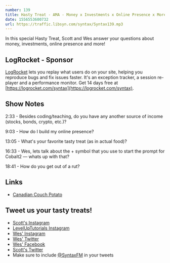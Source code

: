 ```yaml
---
number: 139
title: Hasty Treat - AMA - Money x Investments x Online Presence x More!
date: 1556553600732
url: https://traffic.libsyn.com/syntax/Syntax139.mp3
---
```


In this special Hasty Treat, Scott and Wes answer your questions about money, investments, online presence and more!

## LogRocket - Sponsor

[LogRocket](https://logrocket.com/syntax) lets you replay what users do on your site, helping you reproduce bugs and fix issues faster. It's an exception tracker, a session re-player and a performance monitor. Get 14 days free at [https://logrocket.com/syntax](https://logrocket.com/syntax).

## Show Notes

2:33 - Besides coding/teaching, do you have any another source of income (stocks, bonds, crypto, etc.)?

9:03 - How do I build my online presence?

13:05 - What's your favorite tasty treat (as in actual food)?

16:33 - Wes, lets talk about the + symbol that you use to start the prompt for Cobalt2 — whats up with that?

18:41 - How do you get out of a rut?

## Links
* [Canadian Couch Potato](https://canadiancouchpotato.com/)

## Tweet us your tasty treats!
* [Scott's Instagram](https://www.instagram.com/stolinski/)
* [LevelUpTutorials Instagram](https://www.instagram.com/LevelUpTutorials/)
* [Wes' Instagram](https://www.instagram.com/wesbos/)
* [Wes' Twitter](https://twitter.com/wesbos)
* [Wes' Facebook](https://www.facebook.com/wesbos.developer)
* [Scott's Twitter](https://twitter.com/stolinski)
* Make sure to include [@SyntaxFM](https://twitter.com/SyntaxFM) in your tweets